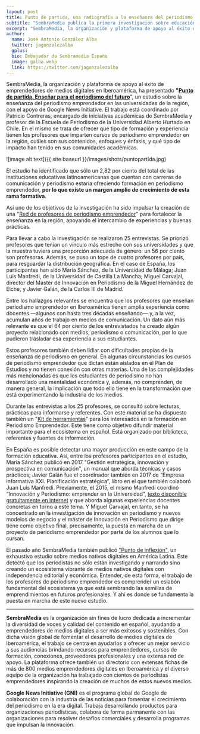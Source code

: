 ```yaml
---
layout: post
title: Punto de partida, una radiografía a la enseñanza del periodismo emprendedor en Iberoamérica
subtitle: "SembraMedia publica la primera investigación sobre educación iberoamericana en periodismo emprendedor, realizada gracias al apoyo de Google News Initiative"
excerpt: "SembraMedia, la organización y plataforma de apoyo al éxito de emprendedores de medios digitales en Iberoamérica, ha presentado Punto de partida. Enseñar para el periodismo del futuro, un estudio sobre la enseñanza del periodismo emprendedor en las universidades de la región, con el apoyo de Google News Initiative. El trabajo está coordinado por Patricio Contreras, encargado de iniciativas académicas de SembraMedia y profesor de la Escuela de Periodismo de la Universidad Alberto Hurtado en Chile. En el mismo se trata de ofrecer qué tipo de formación y experiencia tienen los profesores que imparten cursos de periodismo emprendedor en la región, cuáles son sus contenidos, enfoques y énfasis, y qué tipo de impacto han tenido en sus comunidades académicas."
author:
  name: José Antonio González Alba
  twitter: jagonzalezalba
  gplus:  
  bio: Embajador de Sembramedia España
  image: galba.webp
  link: https://twitter.com/jagonzalezalba
---
```

SembraMedia, la organización y plataforma de apoyo al éxito de emprendedores de medios digitales en Iberoamérica, ha presentado **"[Punto de partida. Enseñar para el periodismo del futuro](https://profesores.sembramedia.org)**", un estudio sobre la enseñanza del periodismo emprendedor en las universidades de la región, con el apoyo de Google News Initiative. El trabajo está coordinado por Patricio Contreras, encargado de iniciativas académicas de SembraMedia y profesor de la Escuela de Periodismo de la Universidad Alberto Hurtado en Chile. En el mismo se trata de ofrecer qué tipo de formación y experiencia tienen los profesores que imparten cursos de periodismo emprendedor en la región, cuáles son sus contenidos, enfoques y énfasis, y qué tipo de impacto han tenido en sus comunidades académicas.

![image alt text]({{ site.baseurl }}/images/shots/puntopartida.jpg)

El estudio ha identificado que sólo un 2,82 por ciento del total de las instituciones educativas latinoamericanas que cuentan con carreras de comunicación y periodismo estaría ofreciendo formación en periodismo emprendedor, **por lo que existe un margen amplio de crecimiento de esta rama formativa**.

Así uno de los objetivos de la investigación ha sido impulsar la creación de una "[Red de profesores de periodismo emprendedor](https://profesores.sembramedia.org/red-de-profesores/)" para fortalecer la enseñanza en la región, apoyando el intercambio de experiencias y buenas prácticas.

Para llevar a cabo la investigación se realizaron 25 entrevistas. Se priorizó profesores que tenían un vínculo más estrecho con sus universidades y que la muestra tuviera una proporción adecuada de género: un 56 por ciento son profesoras. Además, se puso un tope de cuatro profesores por país, para resguardar la distribución geográfica. En el caso de España, los participantes han sido María Sánchez, de la Universidad de Málaga; Juan Luis Manfredi, de la Universidad de Castilla La Mancha; Miguel Carvajal, director del Máster de Innovación en Periodismo de la Miguel Hernández de Elche, y Javier Galán, de la Carlos III de Madrid.

Entre los hallazgos relevantes se encuentra que los profesores que enseñan periodismo emprendedor en Iberoamérica tienen amplia experiencia como docentes —algunos con hasta tres décadas enseñando— y, a la vez, acumulan años de trabajo en medios de comunicación. Un dato aún más relevante es que el 64 por ciento de los entrevistados ha creado algún proyecto relacionado con medios, periodismo o comunicación, por lo que pudieron trasladar esa experiencia a sus estudiantes. 

Estos profesores también deben lidiar con dificultades propias de la enseñanza de periodismo en general. En algunas circunstancias los cursos de periodismo emprendedor que dictan están aislados en el Plan de Estudios y no tienen conexión con otras materias. Una de las complejidades más mencionadas es que los estudiantes de periodismo no han desarrollado una mentalidad económica y, además, no comprenden, de manera general, la implicación que todo ello tiene en la transformación que está experimentando la industria de los medios.

Durante las entrevistas a los 25 profesores, se consultó sobre lecturas, prácticas para informarse y referentes. Con este material se ha dispuesto también un "[Kit de herramientas](https://profesores.sembramedia.org/herramientas-para-profesores/)" para los interesados en la formación en Periodismo Emprendedor. Este tiene como objetivo difundir material importante para el ecosistema en español. Está organizado por biblioteca, referentes y fuentes de información.

En España es posible detectar una mayor producción en este campo de la formación educativa. Así, entre los profesores participantes en el estudio, María Sánchez publicó en 2017 "Gestión estratégica, innovación y prospectiva en comunicación", un manual que aborda técnicas y casos prácticos; Javier Galán fue el coordinador también en 2017 de “Empresa informativa XXI. Planificación estratégica”, libro en el que también colaboró Juan Luis Manfredi. Previamente, el 2015, el mismo Manfredi coordinó “Innovación y Periodismo: emprender en la Universidad”, [texto disponible gratuitamente en internet](https://www.researchgate.net/publication/284170775_Innovacion_y_periodismo_emprender_en_la_Universidad) y que aborda algunas experiencias docentes concretas en torno a este tema. Y Miguel Carvajal, en tanto, se ha concentrado en la investigación de innovación en periodismo y nuevos modelos de negocio y el máster de Innovación en Periodismo que dirige tiene como objetivo final, precisamente, la puesta en marcha de un proyecto de periodismo emprendedor por parte de los alumnos que lo cursan.

El pasado año SembraMedia también publicó ["Punto de inflexión"](http://data.sembramedia.org/), un exhaustivo estudio sobre medios nativos digitales en América Latina. Este detectó que los periodistas no sólo están investigando y narrando sino creando un ecosistema vibrante de medios nativos digitales con independencia editorial y económica. Entender, de esta forma, el trabajo de los profesores de periodismo emprendedor es comprender un eslabón fundamental del ecosistema ya que está sembrando las semillas de emprendimientos en futuros profesionales. Y ahí es donde se fundamenta la puesta en marcha de este nuevo estudio. 

* * *


**SembraMedia** es la organización sin fines de lucro dedicada a incrementar la diversidad de voces y calidad del contenido en español, ayudando a emprendedores de medios digitales a ser más exitosos y sostenibles. Con dicha visión global de fomentar el desarrollo de medios digitales de Iberoamérica, el trabajo se centra en ayudarlos a ofrecer un mejor servicio a sus audiencias brindando recursos para emprendedores, cursos de formación, conexiones, proveedores profesionales y una extensa red de apoyo. La plataforma ofrece también un directorio con extensas fichas de más de 800 medios emprendedores digitales en Iberoamérica y  el diverso equipo de la organización ha trabajado con cientos de periodistas emprendedores inspirando la creación de muchos de estos nuevos medios. 

**Google News Initiative (GNI)** es el programa global de Google de colaboración con la industria de las noticias para fomentar el crecimiento del periodismo en la era digital. Trabaja desarrollando productos para organizaciones periodísticas, colabora de forma permanente con las organizaciones para resolver desafíos comerciales y desarrolla programas que impulsan la innovación. 


